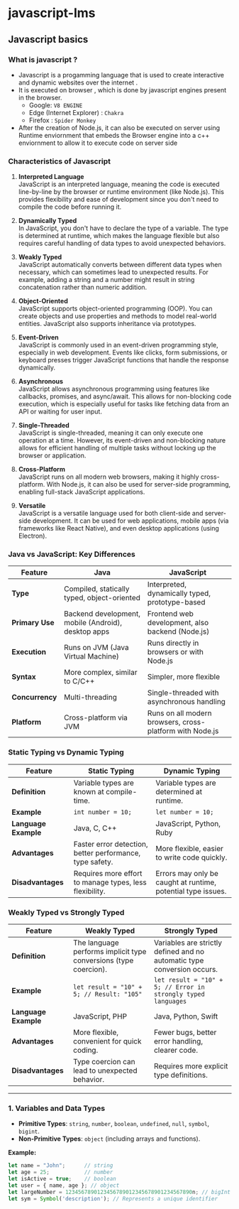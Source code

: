 # javascript-lms

## Javascript basics

### What is javascript ?
- Javascript is a progamming language that is used to create interactive and dynamic websites over the internet .
- It is executed on browser , which is done by javascript engines present in the browser.
  - Google: `V8 ENGINE`
  - Edge (Internet Explorer) :	`Chakra`
  - Firefox : `Spider Monkey`
- After the creation of Node.js, it can also be executed on server using Runtime enviornment that embeds the Browser engine into a c++ enviornment to allow it to execute code on server side

### Characteristics of Javascript

1. **Interpreted Language**  
   JavaScript is an interpreted language, meaning the code is executed line-by-line by the browser or runtime environment (like Node.js). This provides flexibility and ease of development since you don't need to compile the code before running it.

2. **Dynamically Typed**  
   In JavaScript, you don't have to declare the type of a variable. The type is determined at runtime, which makes the language flexible but also requires careful handling of data types to avoid unexpected behaviors.

3. **Weakly Typed**  
   JavaScript automatically converts between different data types when necessary, which can sometimes lead to unexpected results. For example, adding a string and a number might result in string concatenation rather than numeric addition.

4. **Object-Oriented**  
   JavaScript supports object-oriented programming (OOP). You can create objects and use properties and methods to model real-world entities. JavaScript also supports inheritance via prototypes.

5. **Event-Driven**  
   JavaScript is commonly used in an event-driven programming style, especially in web development. Events like clicks, form submissions, or keyboard presses trigger JavaScript functions that handle the response dynamically.

6. **Asynchronous**  
   JavaScript allows asynchronous programming using features like callbacks, promises, and async/await. This allows for non-blocking code execution, which is especially useful for tasks like fetching data from an API or waiting for user input.

7. **Single-Threaded**  
   JavaScript is single-threaded, meaning it can only execute one operation at a time. However, its event-driven and non-blocking nature allows for efficient handling of multiple tasks without locking up the browser or application.

8. **Cross-Platform**  
   JavaScript runs on all modern web browsers, making it highly cross-platform. With Node.js, it can also be used for server-side programming, enabling full-stack JavaScript applications.

9. **Versatile**  
   JavaScript is a versatile language used for both client-side and server-side development. It can be used for web applications, mobile apps (via frameworks like React Native), and even desktop applications (using Electron).

### Java vs JavaScript: Key Differences

| Feature              | **Java**                                    | **JavaScript**                              |
|----------------------|---------------------------------------------|---------------------------------------------|
| **Type**             | Compiled, statically typed, object-oriented | Interpreted, dynamically typed, prototype-based |
| **Primary Use**      | Backend development, mobile (Android), desktop apps | Frontend web development, also backend (Node.js) |
| **Execution**        | Runs on JVM (Java Virtual Machine)          | Runs directly in browsers or with Node.js   |
| **Syntax**           | More complex, similar to C/C++              | Simpler, more flexible                      |
| **Concurrency**      | Multi-threading                             | Single-threaded with asynchronous handling |
| **Platform**         | Cross-platform via JVM                     | Runs on all modern browsers, cross-platform with Node.js |

### Static Typing vs Dynamic Typing

| Feature              | **Static Typing**                                    | **Dynamic Typing**                                  |
|----------------------|------------------------------------------------------|-----------------------------------------------------|
| **Definition**        | Variable types are known at compile-time.            | Variable types are determined at runtime.           |
| **Example**           | `int number = 10;`                                   | `let number = 10;`                                  |
| **Language Example**  | Java, C, C++                                        | JavaScript, Python, Ruby                           |
| **Advantages**        | Faster error detection, better performance, type safety. | More flexible, easier to write code quickly.        |
| **Disadvantages**     | Requires more effort to manage types, less flexibility. | Errors may only be caught at runtime, potential type issues. |

### Weakly Typed vs Strongly Typed

| Feature              | **Weakly Typed**                                   | **Strongly Typed**                                  |
|----------------------|----------------------------------------------------|-----------------------------------------------------|
| **Definition**        | The language performs implicit type conversions (type coercion). | Variables are strictly defined and no automatic type conversion occurs. |
| **Example**           | `let result = "10" + 5; // Result: "105"`           | `let result = "10" + 5; // Error in strongly typed languages` |
| **Language Example**  | JavaScript, PHP                                    | Java, Python, Swift                                 |
| **Advantages**        | More flexible, convenient for quick coding.        | Fewer bugs, better error handling, clearer code.    |
| **Disadvantages**     | Type coercion can lead to unexpected behavior.     | Requires more explicit type definitions.            |

---

### 1. **Variables and Data Types**

- **Primitive Types**: `string`, `number`, `boolean`, `undefined`, `null`, `symbol`, `bigint`.
- **Non-Primitive Types**: `object` (including arrays and functions).

**Example:**
```javascript
let name = "John";      // string
let age = 25;           // number
let isActive = true;    // boolean
let user = { name, age }; // object
let largeNumber = 1234567890123456789012345678901234567890n; // bigInt
let sym = Symbol('description'); // Represents a unique identifier
```
